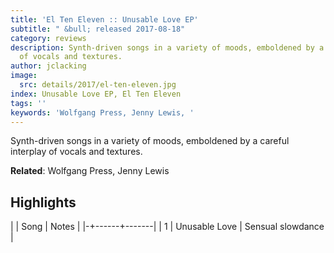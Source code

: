 ```yaml
---
title: 'El Ten Eleven :: Unusable Love EP'
subtitle: " &bull; released 2017-08-18"
category: reviews
description: Synth-driven songs in a variety of moods, emboldened by a careful interplay
  of vocals and textures.
author: jclacking
image:
  src: details/2017/el-ten-eleven.jpg
index: Unusable Love EP, El Ten Eleven
tags: ''
keywords: 'Wolfgang Press, Jenny Lewis, '
---
```

Synth-driven songs in a variety of moods, emboldened by a careful interplay of vocals and textures.<!--more-->

**Related**: Wolfgang Press, Jenny Lewis

## Highlights

| | Song | Notes |
|-+------+-------|
| 1 | Unusable Love | Sensual slowdance |


